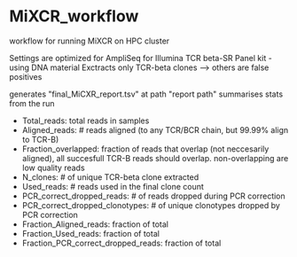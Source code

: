 # MiXCR_workflow
workflow for running MiXCR on HPC cluster 


Settings are optimized for AmpliSeq for Illumina TCR beta-SR Panel kit - using DNA material
Exctracts only TCR-beta clones --> others are false positives 


generates "final_MiCXR_report.tsv" at path "report path"
summarises stats from the run
- Total_reads: total reads in samples
- Aligned_reads: # reads aligned (to any TCR/BCR chain, but 99.99% align to TCR-B)
- Fraction_overlapped: fraction of reads that overlap (not neccesarily aligned),
     all succesfull TCR-B reads should overlap. non-overlapping are low quality reads
- N_clones: # of unique TCR-beta clone extracted
- Used_reads: # reads used in the final clone count
- PCR_correct_dropped_reads: # of reads dropped during PCR correction
- PCR_correct_dropped_clonotypes: # of unique clonotypes dropped by PCR correction
- Fraction_Aligned_reads: fraction of total
- Fraction_Used_reads: fraction of total
- Fraction_PCR_correct_dropped_reads: fraction of total
